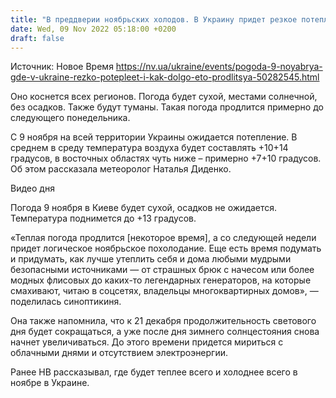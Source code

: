 ```yaml
---
title: "В преддверии ноябрьских холодов. В Украину придет резкое потепление"
date: Wed, 09 Nov 2022 05:18:00 +0200
draft: false
---
```

Источник: Новое Время https://nv.ua/ukraine/events/pogoda-9-noyabrya-gde-v-ukraine-rezko-potepleet-i-kak-dolgo-eto-prodlitsya-50282545.html


Оно коснется всех регионов. Погода будет сухой, местами солнечной, без осадков. Также будут туманы. Такая погода продлится примерно до следующего понедельника.

 С 9 ноября на всей территории Украины ожидается потепление. В среднем в среду температура воздуха будет составлять +10+14 градусов, в восточных областях чуть ниже – примерно +7+10 градусов. Об этом рассказала метеоролог Наталья Диденко.

 Видео дня   

Погода 9 ноября в Киеве будет сухой, осадков не ожидается. Температура поднимется до +13 градусов.

«Теплая погода продлится [некоторое время], а со следующей недели придет логическое ноябрьское похолодание. Еще есть время подумать и придумать, как лучше утеплить себя и дома любыми мудрыми безопасными источниками — от страшных брюк с начесом или более модных флисовых до каких-то легендарных генераторов, на которые смахивают, читаю в соцсетях, владельцы многоквартирных домов», — поделилась синоптикиня.

Она также напомнила, что к 21 декабря продолжительность светового дня будет сокращаться, а уже после дня зимнего солнцестояния снова начнет увеличиваться. До этого времени придется мириться с облачными днями и отсутствием электроэнергии.

Ранее НВ рассказывал, где будет теплее всего и холоднее всего в ноябре в Украине.
